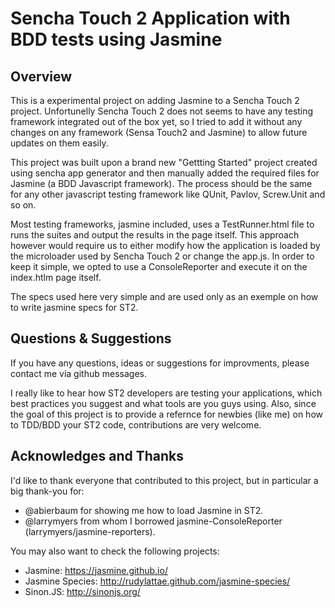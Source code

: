 Sencha Touch 2 Application with BDD tests using Jasmine
=======================================================

Overview
--------
This is a experimental project on adding Jasmine to a Sencha Touch 2 project. Unfortunelly Sencha Touch 2 does not seems to have any testing framework integrated out of the box yet, so I tried to add it without any changes on any framework (Sensa Touch2 and Jasmine) to allow future updates on them easily.  

This project was built upon a brand new "Gettting Started" project created using sencha app generator and then manually added the required files for Jasmine (a BDD Javascript framework). The process should be the same for any other javascript testing framework like QUnit, Pavlov, Screw.Unit and so on.  

Most testing frameworks, jasmine included, uses a TestRunner.html file to runs the suites and output the results in the page itself. This approach however would require us to either modify how the application is loaded by the microloader used by Sencha Touch 2 or change the app.js. In order to keep it simple, we opted to use a ConsoleReporter and execute it on the index.htlm page itself.

The specs used here very simple and are used only as an exemple on how to write jasmine specs for ST2.

Questions & Suggestions
-----------------------
If you have any questions, ideas or suggestions for improvments, please contact me via github messages.

I really like to hear how ST2 developers are testing your applications, which best practices you suggest and what tools are you guys using. Also, since the goal of this project is to provide a refernce for newbies (like me) on how to TDD/BDD your ST2 code, contributions are very welcome.

Acknowledges and Thanks
-----------------------

I'd like to thank everyone that contributed to this project, but in particular a big thank-you for:

* @abierbaum for showing me how to load Jasmine in ST2.
* @larrymyers from whom I borrowed jasmine-ConsoleReporter (larrymyers/jasmine-reporters).

You may also want to check the following projects:

* Jasmine: https://jasmine.github.io/
* Jasmine Species: http://rudylattae.github.com/jasmine-species/
* Sinon.JS: http://sinonjs.org/
